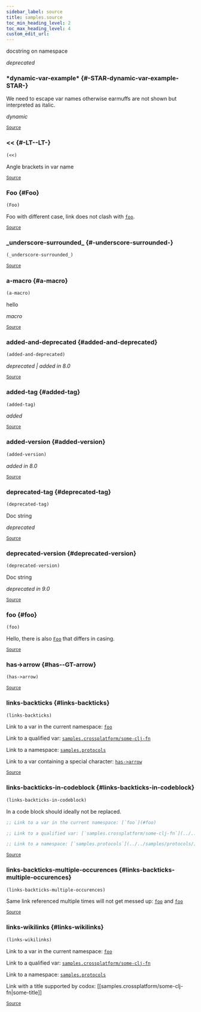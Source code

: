 ```yaml
---
sidebar_label: source
title: samples.source
toc_min_heading_level: 2
toc_max_heading_level: 4
custom_edit_url:
---
```


docstring on namespace

*deprecated*





### \*dynamic\-var\-example\* {#-STAR-dynamic-var-example-STAR-}


We need to escape var names otherwise earmuffs are not shown but interpreted as italic.

*dynamic*

<p><sub><a href="/blob/master/test/projects/samples/src/samples/source.clj#L13-L15">Source</a></sub></p>

### &lt;&lt; {#-LT--LT-}
``` clojure
(<<)
```


Angle brackets in var name
<p><sub><a href="/blob/master/test/projects/samples/src/samples/source.clj#L21-L23">Source</a></sub></p>

### Foo {#Foo}
``` clojure
(Foo)
```


Foo with different case, link does not clash with [`foo`](#foo).
<p><sub><a href="/blob/master/test/projects/samples/src/samples/source.clj#L9-L11">Source</a></sub></p>

### \_underscore\-surrounded\_ {#-underscore-surrounded-}
``` clojure
(_underscore-surrounded_)
```

<p><sub><a href="/blob/master/test/projects/samples/src/samples/source.clj#L17-L17">Source</a></sub></p>

### a\-macro {#a-macro}
``` clojure
(a-macro)
```


hello

*macro*

<p><sub><a href="/blob/master/test/projects/samples/src/samples/source.clj#L48-L50">Source</a></sub></p>

### added\-and\-deprecated {#added-and-deprecated}
``` clojure
(added-and-deprecated)
```


*deprecated | added in 8.0*

<p><sub><a href="/blob/master/test/projects/samples/src/samples/source.clj#L43-L46">Source</a></sub></p>

### added\-tag {#added-tag}
``` clojure
(added-tag)
```


*added*

<p><sub><a href="/blob/master/test/projects/samples/src/samples/source.clj#L35-L37">Source</a></sub></p>

### added\-version {#added-version}
``` clojure
(added-version)
```


*added in 8.0*

<p><sub><a href="/blob/master/test/projects/samples/src/samples/source.clj#L39-L41">Source</a></sub></p>

### deprecated\-tag {#deprecated-tag}
``` clojure
(deprecated-tag)
```


Doc string

*deprecated*

<p><sub><a href="/blob/master/test/projects/samples/src/samples/source.clj#L25-L28">Source</a></sub></p>

### deprecated\-version {#deprecated-version}
``` clojure
(deprecated-version)
```


Doc string

*deprecated in 9.0*

<p><sub><a href="/blob/master/test/projects/samples/src/samples/source.clj#L30-L33">Source</a></sub></p>

### foo {#foo}
``` clojure
(foo)
```


Hello, there is also [`Foo`](#Foo) that differs in casing.
<p><sub><a href="/blob/master/test/projects/samples/src/samples/source.clj#L5-L7">Source</a></sub></p>

### has\-&gt;arrow {#has--GT-arrow}
``` clojure
(has->arrow)
```

<p><sub><a href="/blob/master/test/projects/samples/src/samples/source.clj#L19-L19">Source</a></sub></p>

### links\-backticks {#links-backticks}
``` clojure
(links-backticks)
```


Link to a var in the current namespace: [`foo`](#foo)

  Link to a qualified var: [`samples.crossplatform/some-clj-fn`](../../samples/crossplatform/#some-clj-fn)

  Link to a namespace: [`samples.protocols`](../../samples/protocols/)

  Link to a var containing a special character: [`has->arrow`](#has--GT-arrow)
  
<p><sub><a href="/blob/master/test/projects/samples/src/samples/source.clj#L52-L61">Source</a></sub></p>

### links\-backticks\-in\-codeblock {#links-backticks-in-codeblock}
``` clojure
(links-backticks-in-codeblock)
```


 In a code block should ideally not be replaced.
  ```clojure
  ;; Link to a var in the current namespace: [`foo`](#foo)

  ;; Link to a qualified var: [`samples.crossplatform/some-clj-fn`](../../samples/crossplatform/#some-clj-fn)

  ;; Link to a namespace: [`samples.protocols`](../../samples/protocols/)
  ```
<p><sub><a href="/blob/master/test/projects/samples/src/samples/source.clj#L63-L72">Source</a></sub></p>

### links\-backticks\-multiple\-occurences {#links-backticks-multiple-occurences}
``` clojure
(links-backticks-multiple-occurences)
```


Same link referenced multiple times will not get messed up: [`foo`](#foo) and [`foo`](#foo)
<p><sub><a href="/blob/master/test/projects/samples/src/samples/source.clj#L74-L76">Source</a></sub></p>

### links\-wikilinks {#links-wikilinks}
``` clojure
(links-wikilinks)
```


Link to a var in the current namespace: [`foo`](#foo)

  Link to a qualified var: [`samples.crossplatform/some-clj-fn`](../../samples/crossplatform/#some-clj-fn)

  Link to a namespace: [`samples.protocols`](../../samples/protocols/)

  Link with a title supported by codox: [[samples.crossplatform/some-clj-fn|some-title]]
<p><sub><a href="/blob/master/test/projects/samples/src/samples/source.clj#L78-L86">Source</a></sub></p>
